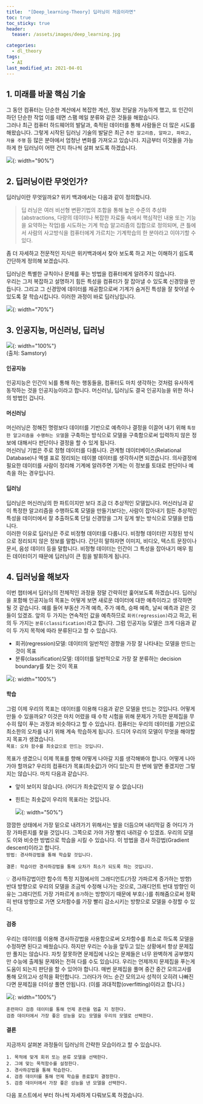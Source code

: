 ```yaml
---
title:  "[Deep_learning-Theory] 딥러닝이 처음이라면"
toc: true
toc_sticky: true
header:
  teaser: /assets/images/deep_learning.jpg

categories:
  - dl_theory
tags:
  - AI
last_modified_at: 2021-04-01
---
```


## 1. 미래를 바꿀 핵심 기술
그 동안 컴퓨터는 단순한 계산에서 복잡한 계산, 정보 전달을 가능하게 했고, 또 인간이 하던 단순한 작업 이를 테면 스팸 메일 분류와 같은 것들을 해왔습니다.  
그러나 최근 컴퓨터 하드웨어의 발달과, 축적된 데이터를 통해 사람들은 더 많은 시도를 해왔습니다. 그렇게 시작된 딥러닝 기술의 발달은 최근 `추천 알고리즘, 알파고, 파파고, 자율 주행` 등 많은 분야에서 엄청난 변화를 가져오고 있습니다. 지금부터 이것들을 가능하게 한 딥러닝이 어떤 건지 하나씩 살펴 보도록 하겠습니다.

![](/assets/images/ai_intro.png){: width="90%"}




## 2. 딥러닝이란 무엇인가?
딥러닝이란 무엇일까요? 위키 백과에서는 다음과 같이 정의합니다.  
> 딥 러닝은 여러 비선형 변환기법의 조합을 통해 높은 수준의 추상화(abstractions, 다량의 데이터나 복잡한 자료들 속에서 핵심적인 내용 또는 기능을 요약하는 작업)를 시도하는 기계 학습 알고리즘의 집합으로 정의되며, 큰 틀에서 사람의 사고방식을 컴퓨터에게 가르치는 기계학습의 한 분야라고 이야기할 수 있다.

좀 더 자세하고 전문적인 지식은 위키백과에서 찾아 보도록 하고 저는 이해하기 쉽도록 간단하게 정의해 보겠습니다.  

딥러닝은 특별한 규칙이나 문제를 푸는 방법을 컴퓨터에게 알려주지 않습니다.  
우리는 그저 복잡하고 설명하기 힘든 특성을 컴퓨터가 잘 잡아낼 수 있도록 신경망을 만듭니다. 그리고 그 신경망에 데이터를 제공함으로써 기계가 숨겨진 특성을 잘 찾아낼 수 있도록 잘 학습시킵니다. 이러한 과정이 바로 딥러닝입니다.  

![](/assets/images/deep_learning.png){: width="70%"}

## 3. 인공지능, 머신러닝, 딥러닝  

![](/assets/images/ai-ml-dl_2.png){: width="100%"}  
(출처: Samstory)  

#### 인공지능
인공지능은 인간이 뇌를 통해 하는 행동들을, 컴퓨터도 마치 생각하는 것처럼 유사하게 동작하는 것을 인공지능이라고 합니다. 머신러닝, 딥러닝도 결국 인공지능을 위한 하나의 방법인 겁니다. 

#### 머신러닝  
머신러닝은 정해진 명령보다 데이터를 기반으로 예측이나 결정을 이끌어 내기 위해 `특정한 알고리즘을 수행하는 모델`을 구축하는 방식으로 모델을 구축함으로써 입력하지 않은 정보에 대해서다 판단이나 결정을 할 수 있게 됩니다.  
머신러닝 기법은 주로 정형 데이터를 다룹니다. 관계형 데이터베이스(Relational Database)나 엑셀 표로 정리되는 테이블 데이터를 생각하시면 되겠습니다. 의사결정에 필요한 데이터를 사람이 정리해 기계에 알려주면 기계는 이 정보를 토대로 판단이나 예측을 하는 경우입니다.


#### 딥러닝  
딥러닝은 머신러닝의 한 파트이지만 보다 조금 더 추상적인 모델입니다. 머신러닝과 같이 특정한 알고리즘을 수행하도록 모델을 만들기보다는, 사람이 잡아내기 힘든 추상적인 특성을 데이터에서 잘 추출하도록 단일 신경망을 그저 깊게 쌓는 방식으로 모델을 만듭니다.  
이러한 이유로 딥러닝은 주로 비정형 데이터를 다룹니다. 비정형 데이터란 지정된 방식으로 정리되지 않은 정보를 말합니다. 간단히 말하자면 이미지, 비디오, 텍스트 문장이나 문서, 음성 데이터 등을 말합니다. 비정형 데이터는 인간이 그 특성을 잡아내기 매우 힘든 데이터이기 때문에 딥러닝이 큰 힘을 발휘하게 됩니다.  


## 4. 딥러닝을 해보자  
이번 챕터에서 딥러닝의 전체적인 과정을 정말 간략히만 훑어보도록 하겠습니다. 딥러닝을 포함해 인공지능의 목표는 어떻게 보면 새로운 데이터에 대한 예측이라고 생각하면 될 것 같습니다. 예를 들어 부동산 가격 예측, 주가 예측, 승패 예측, 날씨 예측과 같은 것들이 있겠죠. 앞의 두 가지는 연속적인 값을 예측하므로 `회귀(regression)`라고 하고, 뒤의 두 가지는 `분류(classification)`라고 합니다. 그럼 인공지능 모델은 크게 다음과 같이 두 가지 목적에 따라 분류된다고 할 수 있습니다.

* 회귀(regression)모델: 데이터의 일반적인 경향을 가장 잘 나타내는 모델을 만드는 것이 목표
* 분류(classification)모델: 데이터를 일반적으로 가장 잘 분류하는 decision boundary를 찾는 것이 목표  

![](/assets/images/re_cl.png){: width="100%"}   

#### 학습

그럼 이제 우리의 목표는 데이터를 이용해 다음과 같은 모델을 만드는 것입니다. 어떻게 만들 수 있을까요? 이것은 마치 어렸을 때 수학 시험을 위해 문제가 가득한 문제집을 무수히 많이 푸는 과정과 비슷하다고 할 수 있습니다. 컴퓨터는 우리의 데이터를 기반으로 최소한의 오차를 내기 위해 계속 학습하게 됩니다. 
드디어 우리의 모델이 무엇을 해야할지 목표가 생겼습니다.  
`목표: 오차 함수를 최솟값으로 만드는 것입니다.`  

목표가 생겼으니 이제 목표를 향해 어떻게 나아갈 지를 생각해봐야 합니다. 어떻게 나아가야 할까요? 우리의 컴퓨터가 목표(최솟값)가 어디 있는지 한 번에 알면 좋겠지만 그렇지는 않습니다. 마치 다음과 같습니다.  

  * 앞이 보이지 않습니다. (어디가 최솟값인지 알 수 없습니다)
  * 힌트는 최솟값이 우리의 목표라는 것입니다.  

    ![](/assets/images/down.jpg){: width="50%"}  

깜깜한 상태에서 가장 밑으로 내려가기 위해서는 발을 더듬으며 내리막길 중 어디가 가장 가파른지를 찾을 것입니다. 그쪽으로 가야 가장 빨리 내려갈 수 있겠죠. 우리의 모델도 이와 비슷한 방법으로 학습을 시킬 수 있습니다. 이 방법을 경사 하강법(Gradient descent)이라고 합니다.  
`방법: 경사하강법을 통해 학습할 것입니다.`  

`결론: 학습이란 경사하강법을 통해 오차가 최소가 되도록 하는 것입니다.`  

💡 경사하강법이란 함수의 특정 지점에서의 그래디언트(가장 가파르게 증가하는 방향) 반대 방향으로 우리의 모델을 조금씩 수정해 나가는 것으로, 그래디언트 반대 방향인 이유는 그래디언트 가장 가파르게 `증가`하는 방향이기 때문에 부호(-)를 취해줌으로써 정확히 반대 방향으로 가면 오차함수를 가장 빨리 감소시키는 방향으로 모델을 수정할 수 있다.  

#### 검증  

우리는 데이터를 이용해 경사하강법을 사용함으로써 오차함수를 최소로 하도록 모델을 수정하면 된다고 배웠습니다. 하지만 우리는 수능을 앞두고 있는 상황에서 항상 문제집만 풀지는 않습니다. 자칫 잘못하면 문제집에 나오는 문제들은 너무 완벽하게 공부했지만 수능에 출제될 문제와는 전혀 다를 수도 있습니다. 우리는 언제까지 문제집을 푸는게 도움이 되는지 판단을 할 수 있어야 합니다. 매번 문제집을 풀며 중간 중간 모의고사를 통해 모의고사 성적을 확인합니다. 그러다가 어느 순간 모의고사 성적이 오히려 나빠진다면 문제집을 더이상 풀면 안됩니다. (이를 과대적합(overfitting)이라고 합니다.)  

![](/assets/images/val.png){: width="100%"}  

`훈련마다 검증 데이터를 통해 언제 훈련을 멈출 지 정한다.`  
`검증 데이터에서 가장 좋은 성능을 갖는 모델을 우리의 모델로 선택한다.`  

#### 결론

지금까지 살펴본 과정들이 딥러닝의 간략한 모습이라고 할 수 있습니다.  

```
1. 목적에 맞게 회귀 또는 분류 모델을 선택한다. 
2. 그에 맞는 목적함수를 설정한다.  
3. 경사하강법을 통해 학습한다.  
4. 검증 데이터를 통해 언제 학습을 종료할지 결정한다.  
5. 검증 데이터에서 가장 좋은 성능을 낸 모델을 선택한다.
```

다음 포스트에서 부터 하나씩 자세하게 다뤄보도록 하겠습니다.